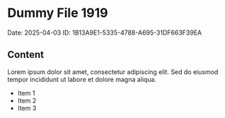 # Dummy File 1919

Date: 2025-04-03
ID: 1B13A9E1-5335-4788-A695-31DF663F39EA

## Content

Lorem ipsum dolor sit amet, consectetur adipiscing elit.
Sed do eiusmod tempor incididunt ut labore et dolore magna aliqua.

* Item 1
* Item 2
* Item 3
